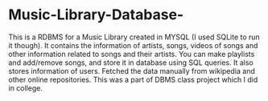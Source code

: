 # Music-Library-Database-
This is a RDBMS for a Music Library created in MYSQL (I used SQLite to run it though). It contains the information of artists, songs, videos of songs and other information related to songs and their artists. You can make playlists and add/remove songs, and store it in database using SQL queries. It also stores information of users.
Fetched the data manually from wikipedia and other online repositories. 
This was a part of DBMS class project which I did in college.

